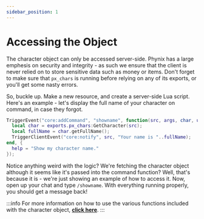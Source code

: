 ```yaml
---
sidebar_position: 1
---
```


# Accessing the Object

The character object can only be accessed server-side. Phynix has a large emphesis on security and integrity - as such we ensure that the client is never relied on to store sensitive data such as money or items. Don't forget to make sure that `px_chars` is running before relying on any of its exports, or you'll get some nasty errors.

So, buckle up. Make a new resource, and create a server-side Lua script. Here's an example - let's display the full name of your character on command, in case they forgot.

```lua title="server/main.lua"
TriggerEvent("core:addCommand", "showname", function(src, args, char, user)
  local char = exports.px_chars:GetCharacter(src);
  local fullName = char.getFullName();
  TriggerClientEvent("core:notify", src, "Your name is "..fullName);
end, {
  help = "Show my character name."
});
```

Notice anything weird with the logic? We're fetching the character object although it seems like it's passed into the command function? Well, that's because it is - we're just showing an example of how to access it. Now, open up your chat and type `/showname`. With everything running properly, you should get a message back! 

:::info 
For more information on how to use the various functions included with the character object, **[click here](methods)**.
:::
